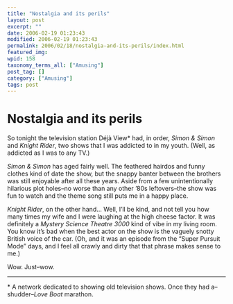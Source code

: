 ```yaml
---
title: "Nostalgia and its perils"
layout: post
excerpt: ""
date: 2006-02-19 01:23:43
modified: 2006-02-19 01:23:43
permalink: 2006/02/18/nostalgia-and-its-perils/index.html
featured_img: 
wpid: 158
taxonomy_terms_all: ["Amusing"]
post_tag: []
category: ["Amusing"]
tags: post
---
```


# Nostalgia and its perils

So tonight the television station Déjà View\* had, in order, *Simon &amp; Simon* and *Knight Rider*, two shows that I was addicted to in my youth. (Well, as addicted as I was to any TV.)

*Simon &amp; Simon* has aged fairly well. The feathered hairdos and funny clothes kind of date the show, but the snappy banter between the brothers was still enjoyable after all these years. Aside from a few unintentionally hilarious plot holes–no worse than any other ’80s leftovers–the show was fun to watch and the theme song still puts me in a happy place.

*Knight Rider*, on the other hand… Well, I’ll be kind, and not tell you how many times my wife and I were laughing at the high cheese factor. It was definitely a *Mystery Science Theatre 3000* kind of vibe in my living room. You know it’s bad when the best actor on the show is the vaguely snotty British voice of the car. (Oh, and it was an episode from the “Super Pursuit Mode” days, and I feel all crawly and dirty that that phrase makes sense to me.)

Wow. Just–wow.

- - - - - -

\* A network dedicated to showing old television shows. Once they had a–shudder–*Love Boat* marathon. 